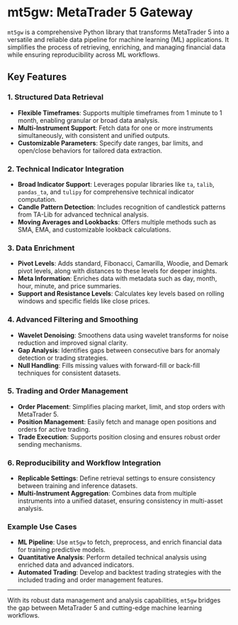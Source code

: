 # mt5gw: MetaTrader 5 Gateway

`mt5gw` is a comprehensive Python library that transforms MetaTrader 5 into a versatile and reliable data pipeline for machine learning (ML) applications. It simplifies the process of retrieving, enriching, and managing financial data while ensuring reproducibility across ML workflows.

## Key Features

### 1. **Structured Data Retrieval**
- **Flexible Timeframes**: Supports multiple timeframes from 1 minute to 1 month, enabling granular or broad data analysis.
- **Multi-Instrument Support**: Fetch data for one or more instruments simultaneously, with consistent and unified outputs.
- **Customizable Parameters**: Specify date ranges, bar limits, and open/close behaviors for tailored data extraction.

### 2. **Technical Indicator Integration**
- **Broad Indicator Support**: Leverages popular libraries like `ta`, `talib`, `pandas_ta`, and `tulipy` for comprehensive technical indicator computation.
- **Candle Pattern Detection**: Includes recognition of candlestick patterns from TA-Lib for advanced technical analysis.
- **Moving Averages and Lookbacks**: Offers multiple methods such as SMA, EMA, and customizable lookback calculations.

### 3. **Data Enrichment**
- **Pivot Levels**: Adds standard, Fibonacci, Camarilla, Woodie, and Demark pivot levels, along with distances to these levels for deeper insights.
- **Meta Information**: Enriches data with metadata such as day, month, hour, minute, and price summaries.
- **Support and Resistance Levels**: Calculates key levels based on rolling windows and specific fields like close prices.

### 4. **Advanced Filtering and Smoothing**
- **Wavelet Denoising**: Smoothens data using wavelet transforms for noise reduction and improved signal clarity.
- **Gap Analysis**: Identifies gaps between consecutive bars for anomaly detection or trading strategies.
- **Null Handling**: Fills missing values with forward-fill or back-fill techniques for consistent datasets.

### 5. **Trading and Order Management**
- **Order Placement**: Simplifies placing market, limit, and stop orders with MetaTrader 5.
- **Position Management**: Easily fetch and manage open positions and orders for active trading.
- **Trade Execution**: Supports position closing and ensures robust order sending mechanisms.

### 6. **Reproducibility and Workflow Integration**
- **Replicable Settings**: Define retrieval settings to ensure consistency between training and inference datasets.
- **Multi-Instrument Aggregation**: Combines data from multiple instruments into a unified dataset, ensuring consistency in multi-asset analysis.

### Example Use Cases
- **ML Pipeline**: Use `mt5gw` to fetch, preprocess, and enrich financial data for training predictive models.
- **Quantitative Analysis**: Perform detailed technical analysis using enriched data and advanced indicators.
- **Automated Trading**: Develop and backtest trading strategies with the included trading and order management features.

---

With its robust data management and analysis capabilities, `mt5gw` bridges the gap between MetaTrader 5 and cutting-edge machine learning workflows.
